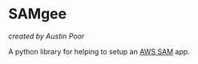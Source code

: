 # SAMgee

_created by Austin Poor_

A python library for helping to setup an [AWS SAM](https://aws.amazon.com/serverless/sam) app.


